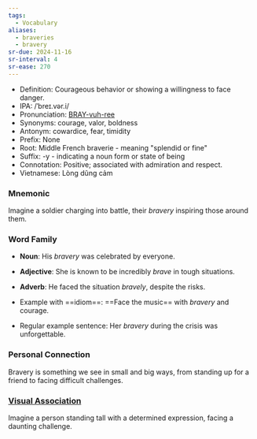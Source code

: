 ```yaml
---
tags:
  - Vocabulary
aliases:
  - braveries
  - bravery
sr-due: 2024-11-16
sr-interval: 4
sr-ease: 270
---
```


- Definition: Courageous behavior or showing a willingness to face danger.
- IPA: /ˈbreɪ.vər.i/
- Pronunciation: [BRAY-vuh-ree](https://www.google.com/search?q=how+to+pronounce+bravery)
- Synonyms: courage, valor, boldness
- Antonym: cowardice, fear, timidity
- Prefix: None
- Root: Middle French braverie - meaning "splendid or fine"
- Suffix: -y - indicating a noun form or state of being
- Connotation: Positive; associated with admiration and respect.
- Vietnamese: Lòng dũng cảm

### Mnemonic

Imagine a soldier charging into battle, their *bravery* inspiring those around them.

### Word Family

- **Noun**: His *bravery* was celebrated by everyone.
- **Adjective**: She is known to be incredibly *brave* in tough situations.
- **Adverb**: He faced the situation *bravely*, despite the risks.

- Example with ==idiom==: ==Face the music== with *bravery* and courage.
- Regular example sentence: Her *bravery* during the crisis was unforgettable.

### Personal Connection

Bravery is something we see in small and big ways, from standing up for a friend to facing difficult challenges.

### [Visual Association](https://www.google.com/search?tbm=isch&q=bravery)

Imagine a person standing tall with a determined expression, facing a daunting challenge.
